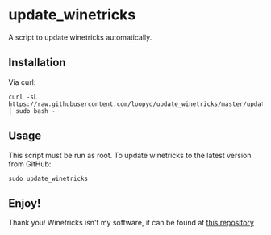 # update_winetricks
A script to update winetricks automatically.

## Installation

Via curl:

```
curl -sL https://raw.githubusercontent.com/loopyd/update_winetricks/master/update_winetricks | sudo bash -
```

## Usage

This script must be run as root.  To update winetricks to the latest version from GitHub:

```
sudo update_winetricks
```

## Enjoy!

Thank you!  Winetricks isn't my software, it can be found at [this repository](https://github.com/Winetricks/winetricks)
